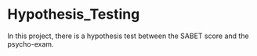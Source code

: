# Hypothesis_Testing
In this project, there is a hypothesis test between the SABET score and the psycho-exam.
